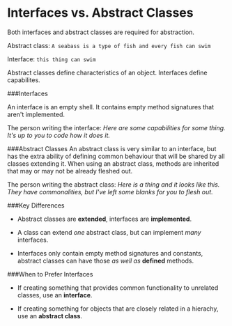 Interfaces vs. Abstract Classes
=======
Both interfaces and abstract classes are required for abstraction.

Abstract class: ``A seabass is a type of fish and every fish can swim``

Interface: ``this thing can swim``

Abstract classes define characteristics of an object. Interfaces define capabilites.

###Interfaces

An interface is an empty shell. It contains empty method signatures that aren't implemented.

The person writing the interface: *Here are some capabilities for some thing. It's up to you to code how it does it.*

###Abstract Classes
An abstract class is very similar to an interface, but has the extra ability of defining common behaviour that will be shared by all classes extending it. When using an abstract class, methods are inherited that may or may not be already fleshed out.

The person writing the abstract class: *Here is a thing and it looks like this. They have commonalities, but I've left some blanks for you to flesh out.*


###Key Differences
- Abstract classes are **extended**, interfaces are **implemented**.

- A class can extend *one* abstract class, but can implement *many* interfaces.

- Interfaces only contain empty method signatures and constants, abstract classes can have those *as well as* **defined** methods.

###When to Prefer Interfaces
- If creating something that provides common functionality to unrelated classes, use an **interface**. 

- If creating something for objects that are closely related in a hierachy, use an **abstract class**.
